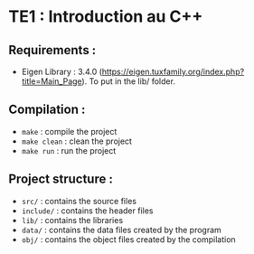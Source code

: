 # TE1 : Introduction au C++

## Requirements : 

- Eigen Library : 3.4.0 (https://eigen.tuxfamily.org/index.php?title=Main_Page). To put in the lib/ folder.

## Compilation :

- `make` : compile the project
- `make clean` : clean the project
- `make run` : run the project

## Project structure :

- `src/` : contains the source files
- `include/` : contains the header files
- `lib/` : contains the libraries
- `data/` : contains the data files created by the program
- `obj/` : contains the object files created by the compilation

